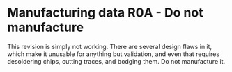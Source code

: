 # Manufacturing data R0A - Do not manufacture

This revision is simply not working. There are several design flaws in it, which make it unusable for anything but validation, and even that requires desoldering chips, cutting traces, and bodging them. Do not manufacture it.